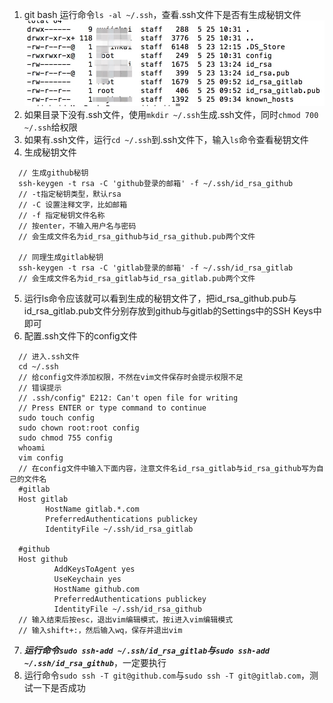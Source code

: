 <!--
 * @Author: your name
 * @Date: 2020-05-25 10:36:40
 * @LastEditTime: 2020-05-25 11:50:10
 * @LastEditors: Please set LastEditors
 * @Description: In User Settings Edit
 * @FilePath: /song/Users/xujinkai/Desktop/docs/notes/git在github与gitlab同时使用.md
--> 


1. git bash 运行命令```ls -al ~/.ssh```，查看.ssh文件下是否有生成秘钥文件![.ssh文件列表](image/1.jpg)
2. 如果目录下没有.ssh文件，使用```mkdir ~/.ssh```生成.ssh文件，同时```chmod 700 ~/.ssh```给权限
3. 如果有.ssh文件，运行```cd ~/.ssh```到.ssh文件下，输入```ls```命令查看秘钥文件
4. 生成秘钥文件

```
  // 生成github秘钥
  ssh-keygen -t rsa -C 'github登录的邮箱' -f ~/.ssh/id_rsa_github
  // -t指定秘钥类型，默认rsa
  // -C 设置注释文字，比如邮箱
  // -f 指定秘钥文件名称
  // 按enter，不输入用户名与密码
  // 会生成文件名为id_rsa_github与id_rsa_github.pub两个文件

  // 同理生成gitlab秘钥
  ssh-keygen -t rsa -C 'gitlab登录的邮箱' -f ~/.ssh/id_rsa_gitlab
  // 会生成文件名为id_rsa_gitlab与id_rsa_gitlab.pub两个文件
```
5. 运行ls命令应该就可以看到生成的秘钥文件了，把id_rsa_github.pub与id_rsa_gitlab.pub文件分别存放到github与gitlab的Settings中的SSH Keys中即可
6. 配置.ssh文件下的config文件

```
  // 进入.ssh文件
  cd ~/.ssh
  // 给config文件添加权限，不然在vim文件保存时会提示权限不足
  // 错误提示
  // .ssh/config" E212: Can't open file for writing
  // Press ENTER or type command to continue
  sudo touch config
  sudo chown root:root config
  sudo chmod 755 config
  whoami
  vim config
  // 在config文件中输入下面内容，注意文件名id_rsa_gitlab与id_rsa_github写为自己的文件名
  #gitlab
  Host gitlab
        HostName gitlab.*.com
        PreferredAuthentications publickey
        IdentityFile ~/.ssh/id_rsa_gitlab

  #github
  Host github
          AddKeysToAgent yes
          UseKeychain yes
          HostName github.com
          PreferredAuthentications publickey
          IdentityFile ~/.ssh/id_rsa_github
  // 输入结束后按esc，退出vim编辑模式，按i进入vim编辑模式
  // 输入shift+:，然后输入wq，保存并退出vim
```

7. ***运行命令```sudo ssh-add ~/.ssh/id_rsa_gitlab```与```sudo ssh-add ~/.ssh/id_rsa_github```***，一定要执行
8. 运行命令```sudo ssh -T git@github.com```与```sudo ssh -T git@gitlab.com```，测试一下是否成功